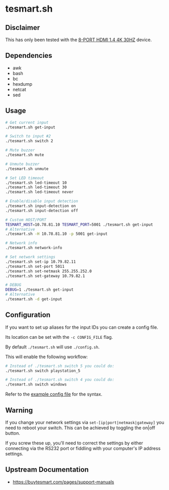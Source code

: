 # tesmart.sh

## Disclaimer

This has only been tested with the [8-PORT HDMI 1.4 4K 30HZ](https://buytesmart.com/products/tesmart-8-port-hdmi-kvm-switch-autoscan-rackmount-ethernet-usb-hub-4k-30hz) device.

## Dependencies

- awk
- bash
- bc
- hexdump
- netcat
- sed

## Usage

```bash
# Get current input
./tesmart.sh get-input

# Switch to input #2
./tesmart.sh switch 2

# Mute buzzer
./tesmart.sh mute

# Unmute buzzer
./tesmart.sh unmute

# Set LED timeout
./tesmart.sh led-timeout 10
./tesmart.sh led-timeout 30
./tesmart.sh led-timeout never

# Enable/disable input detection
./tesmart.sh input-detection on
./tesmart.sh input-detection off

# Custom HOST/PORT
TESMART_HOST=10.78.81.10 TESMART_PORT=5001 ./tesmart.sh get-input
# Alternative
./tesmart.sh -H 10.78.81.10 -p 5001 get-input

# Network info
./tesmart.sh network-info

# Set network settings
./tesmart.sh set-ip 10.79.82.11
./tesmart.sh set-port 5011
./tesmart.sh set-netmask 255.255.252.0
./tesmart.sh set-gateway 10.79.82.1

# DEBUG
DEBUG=1 ./tesmart.sh get-input
# Alternative
./tesmart.sh -d get-input
```

## Configuration

If you want to set up aliases for the input IDs you can create a config file.

Its location can be set with the `-c CONFIG_FILE` flag.

By default `./tesmart.sh` will use `./config.sh`.

This will enable the following workflow:

```bash
# Instead of ./tesmart.sh switch 5 you could do:
./tesmart.sh switch playstation_5

# Instead of ./tesmart.sh switch 4 you could do:
./tesmart.sh switch windows
```

Refer to the [example config file](./config.sh.sample) for the syntax.

## Warning

If you change your network settings via `set-[ip|port|netmask|gateway]`
you need to reboot your switch. This can be achieved by toggling the 
on|off button.

If you screw these up, you'll need to correct the settings by 
either connecting via the RS232 port or fiddling with your computer's 
IP address settings.

## Upstream Documentation

- https://buytesmart.com/pages/support-manuals
